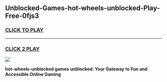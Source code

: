
## Unblocked-Games-hot-wheels-unblocked-Play-Free-0fjs3
<h3>
<a href="https://premium76.site?title=hot-wheels-unblocked&ref=18A1">CLICK TO PLAY</a></h3>
<hr>

<h3>
<a href="https://premium76.site?title=hot-wheels-unblocked&ref=18A1">CLICK 2 PLAY</a>
  
</h3>

<a href="https://premium76.site?title=hot-wheels-unblocked&ref=18A1"><img src="https://clearcache.store/games.png"></a>


**hot-wheels-unblocked games unblocked: Your Gateway to Fun and Accessible Online Gaming**
